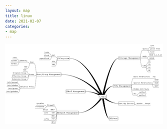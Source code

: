 ```yaml
---
layout: map
title: linux
date: 2021-02-07
categories:
- map
---
```


<img src="/assets/post_image/map-linux.png"><br>

